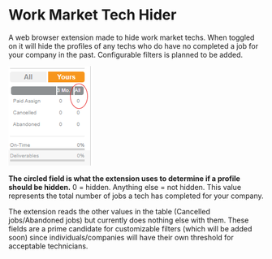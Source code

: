 # Work Market Tech Hider
A web browser extension made to hide work market techs. When toggled on it will hide the profiles of any techs who do have no completed a job for your company in the past. Configurable filters is planned to be added.

![Example Profile that would be hidden](example.png "Example Profile that would be hidden") 

**The circled field is what the extension uses to determine if a profile should be hidden.** 0 = hidden. Anything else = not hidden. This value represents the total number of jobs a tech has completed for your company.

The extension reads the other values in the table (Cancelled jobs/Abandoned jobs) but currently does nothing else with them. These fields are a prime candidate for customizable filters (which will be added soon) since individuals/companies will have their own threshold for acceptable technicians.

